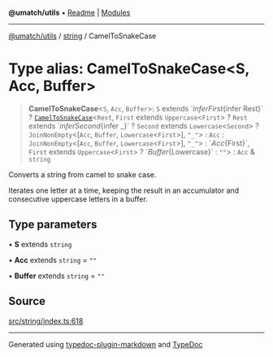 **@umatch/utils** • [Readme](../../index.md) \| [Modules](../../modules.md)

***

[@umatch/utils](../../modules.md) / [string](../index.md) / CamelToSnakeCase

# Type alias: CamelToSnakeCase\<S, Acc, Buffer\>

> **CamelToSnakeCase**\<`S`, `Acc`, `Buffer`\>: `S` extends \`${infer First}${infer Rest}\` ? [`CamelToSnakeCase`](CamelToSnakeCase.md)\<`Rest`, `First` extends `Uppercase`\<`First`\> ? `Rest` extends \`${infer Second}${infer _}\` ? `Second` extends `Lowercase`\<`Second`\> ? `JoinNonEmpty`\<[`Acc`, `Buffer`, `Lowercase`\<`First`\>], `"_"`\> : `Acc` : `JoinNonEmpty`\<[`Acc`, `Buffer`, `Lowercase`\<`First`\>], `"_"`\> : \`${Acc}${First}\`, `First` extends `Uppercase`\<`First`\> ? \`${Buffer}${Lowercase<First>}\` : `""`\> : `Acc` & `string`

Converts a string from camel to snake case.

Iterates one letter at a time, keeping the result in an
accumulator and consecutive uppercase letters in a buffer.

## Type parameters

• **S** extends `string`

• **Acc** extends `string` = `""`

• **Buffer** extends `string` = `""`

## Source

[src/string/index.ts:618](https://github.com/umatch-oficial/utils/blob/c1935bc/src/string/index.ts#L618)

***

Generated using [typedoc-plugin-markdown](https://www.npmjs.com/package/typedoc-plugin-markdown) and [TypeDoc](https://typedoc.org/)
